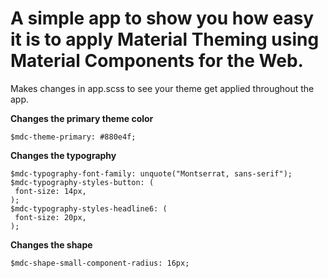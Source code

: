 # A simple app to show you how easy it is to apply Material Theming using Material Components for the Web.

Makes changes in app.scss to see your theme get applied throughout the app.

**Changes the primary theme color**
```
$mdc-theme-primary: #880e4f;
```

**Changes the typography**
```
$mdc-typography-font-family: unquote("Montserrat, sans-serif");
$mdc-typography-styles-button: (
 font-size: 14px,
);
$mdc-typography-styles-headline6: (
 font-size: 20px,
);
```

**Changes the shape**
```
$mdc-shape-small-component-radius: 16px;
```
